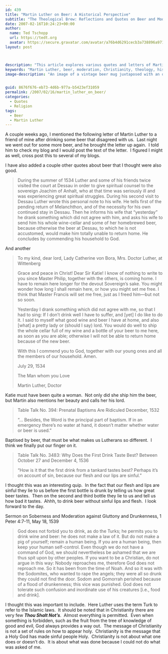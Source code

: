 ```yaml
---
id: 439
title: "Martin Luther on Beer: A Historical Perspective"
subtitle: "The Theological Brew: Reflections and Quotes on Beer and Moderation"
date: 2007-02-16T10:24:23+00:00
author:
  name: Ted Tschopp
  url: https://tedt.org
  avatar: https://secure.gravatar.com/avatar/a76b4d6291cecb3a738896a971bfb903?s=512&d=mp&r=g
layout: post



description: "This article explores various quotes and letters of Martin Luther concerning beer, sobriety, and the Christian perspective on drinking. From humorous anecdotes to serious reflections on moderation, the text provides a unique insight into the thoughts of one of Christianity's most prominent figures."
keywords: "Martin Luther, beer, moderation, Christianity, theology, history, soberness, gluttony, drunkenness, quotations, Lutheran tradition"
image-description: "An image of a vintage beer mug juxtaposed with an old parchment containing Martin Luther's handwriting, symbolizing the historical connection between theological reflections and beer in Luther's time."


guid: 8676f676-eb73-4d6b-977a-b5423ef31059
permalink: /2007/02/16/martin_luther_on_beer/
categories:
  - Quotes
  - Religion
tags:
  - Beer
  - Martin Luther
---
```

A couple weeks ago, I mentioned the following letter of Martin Luther to a friend of mine after drinking some beer that disagreed with us.  Last night we went out for some more beer, and he brought the letter up again.  I told him to check my blog and I would post the text of the letter.  I figured I might as well, cross post this to several of my blogs.

I have also added a couple other quotes about beer that I thought were also good.

> During the summer of 1534 Luther and some of his friends twice visited the court at Dessau in order to give spiritual counsel to the sovereign Joachim of Anhalt, who at that time was seriously ill and was experiencing great spiritual struggles. During his second visit to Dessau Luther wrote this personal note to his wife. He tells first of the pending return of Melanchthon, and of the necessity for his own continued stay in Dessau. Then he informs his wife that “yesterday” he drank something which did not agree with him, and asks his wife to send him his whole wine-cellar and some of her homebrewed beer, because otherwise the beer at Dessau, to which he is not accustomed, would make him totally unable to return home. He concludes by commending his household to God.

And another

> To my kind, dear lord, Lady Catherine von Bora, Mrs. Doctor Luther, at Wittenberg
> 
> Grace and peace in Christ! Dear Sir Katie! I know of nothing to write to you since Master Philip, together with the others, is coming home. I have to remain here longer for the devout Sovereign’s sake. You might wonder how long I shall remain here, or how you might set me free. I think that Master Francis will set me free, just as I freed him—but not so soon.
> 
> Yesterday I drank something which did not agree with me, so that I had to sing: If I don’t drink well I have to suffer, and [yet] I do like to do it. I said to myself what good wine and beer I have at home, and also [what] a pretty lady or (should I say) lord. You would do well to ship the whole cellar full of my wine and a bottle of your beer to me here, as soon as you are able; otherwise I will not be able to return home because of the new beer.
> 
> With this I commend you to God, together with our young ones and all the members of our household. Amen.
> 
> July 29, 1534
>  
> The Man whom you Love
>  
> Martin Luther, Doctor

Katie must have been quite a woman.  Not only did she ship him the beer, but Martin also mentions her beauty and calls her his lord.

> Table Talk No. 394: Prenatal Baptisms Are Ridiculed December, 1532
> 
> “&#8230; Besides, the Word is the principal part of baptism. If in an emergency there’s no water at hand, it doesn’t matter whether water or beer is used.”

Baptised by beer, that must be what makes us Lutherans so different.  I think we finally put our finger on it.

> Table Talk No. 3483: Why Does the First Drink Taste Best? Between October 27 and December 4, 1536
> 
> “How is it that the first drink from a tankard tastes best? Perhaps it’s on account of sin, because our flesh and our lips are sinful.”

I thought this was an interesting quip.  In the fact that our flesh and lips are sinful they lie to us before the first bottle is drunk by telling us how great beer tastes.  Then on the second and third bottle they lie to us and tell us how bad it tastes.  Ahhh, to drink beer without sinful lips and flesh.  I look forward to the day.

Sermon on Soberness and Moderation against Gluttony and Drunkenness, 1 Peter 4:7-11, May 18, 1539

> God does not forbid you to drink, as do the Turks; he permits you to drink wine and beer: he does not make a law of it. But do not make a pig of yourself; remain a human being. If you are a human being, then keep your human self-control. Even though we do not have a command of God, we should nevertheless be ashamed that we are thus spit upon by other peoples. If you want to be a Christian, do not argue in this way: Nobody reproaches me, therefore God does not reproach me. So it has been from the time of Noah. And so it was with the Sodomites, who wanted to rape the angels; they were all so drunk they could not find the door. Sodom and Gomorrah perished because of a flood of drunkenness; this vice was punished. God does not tolerate such confusion and inordinate use of his creatures [i.e., food and drink].

<p>
  I thought this was important to include.  Here Luther uses the term Turk to refer to the Islamic laws.  It should be noted that in Christianity there are very few <em><strong>Thou Shalt Not’s</strong></em>.  Almost everything is permitted.  Even when something is forbidden, such as the fruit from the tree of knowledge of good and evil, God always provides a way out.  The message of Christianity is not a set of rules on how to appear holy.  Christianity is the message that a Holy God has made sinful people Holy.  Christianity is not about what one does or doesn’t do.  It is about what was done because I could not do what was asked of me.
</p>